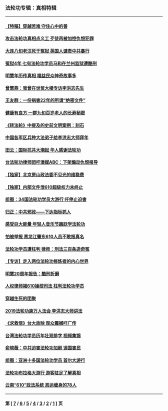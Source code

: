 ### 法轮功专辑：真相特辑
---
#### [【特稿】穿越苦难 守住心中的善](../../pages/nf4389/n13784979.md?10300430) 
#### [攻击法轮功真相点义工 歹徒再被加控仇恨犯罪](../../pages/nf4389/n13601019.md?10300430) 
#### [大连八旬老汉死于冤狱 英国人谴责中共暴行](../../pages/nf4389/n13480118.md?10300430) 
#### [冤狱4年 七旬法轮功学员马和在兰州监狱遭酷刑](../../pages/nf4389/n13304688.md?10300430) 
#### [明慧年历传真相 福益民众神奇故事多](../../pages/nf4389/n13294545.md?10300430) 
#### [曾慧燕：我曾在世贸大楼专访李洪志先生](../../pages/nf4389/n12898729.md?10300430) 
#### [王友群：一份祸害22年的所谓“绝密文件”](../../pages/nf4389/n12871750.md?10300430) 
#### [健康有良方 一群九旬百岁老人的长寿秘密](../../pages/nf4389/n12847475.md?10300430) 
#### [《转法轮》中提及的史前文明案例：刻石](../../pages/nf4389/n12758577.md?10300430) 
#### [中国各军区兵种大法弟子给李洪志大师拜年](../../pages/nf4389/n12750047.md?10300430) 
#### [田云：国际抗共大潮起 华人感谢法轮功](../../pages/nf4389/n12357708.md?10300430) 
#### [台法轮功律师团吁澳媒ABC：下架煽动仇恨报导](../../pages/nf4389/n12279917.md?10300430) 
#### [【独家】北京房山政法委不见光的维稳费](../../pages/nf4389/n12031979.md?10300430) 
#### [【独家】内部文件泄610超级权力未终止](../../pages/nf4389/n12023895.md?10300430) 
#### [组图：34国法轮功学员大游行 吁停止迫害](../../pages/nf4389/n11492658.md?10300430) 
#### [归正：中共邪政——下达指标抓人](../../pages/nf4389/n11474770.md?10300430) 
#### [感受巨大能量 年轻人音乐节踊跃学法轮功](../../pages/nf4389/n11441981.md?10300430) 
#### [怕被举报 黑龙江肇东610人员不敢报真名](../../pages/nf4389/n11436499.md?10300430) 
#### [法轮功学员遭枉判 律师：刑法三百条造奇冤](../../pages/nf4389/n11433943.md?10300430) 
#### [【专访】走入两位法轮功修炼者的内心世界](../../pages/nf4389/n11415623.md?10300430) 
#### [明慧20周年报告：酷刑折磨](../../pages/nf4389/n11387954.md?10300430) 
#### [人权律师揭610操控司法 枉判法轮功学员](../../pages/nf4389/n11313370.md?10300430) 
#### [穿越生死的团聚](../../pages/nf4389/n11258922.md?10300430) 
#### [2019法轮功逾万人法会 李洪志大师讲法](../../pages/nf4389/n11265303.md?10300430) 
#### [《求救信》台大放映 观众震撼吁广传](../../pages/nf4389/n10922251.md?10300430) 
#### [台湾法轮功学员历年壮观排字 视频集锦](../../pages/nf4389/n10878789.md?10300430) 
#### [俞晓薇：中共迫害法轮功加剧 误国害民](../../pages/nf4389/n10859260.md?10300430) 
#### [组图：亚洲十多国法轮功学员 首尔大游行](../../pages/nf4389/n10781149.md?10300430) 
#### [法轮功布拉格大游行 游客驻足了解真相](../../pages/nf4389/n10749360.md?10300430) 
#### [云南“610”政法系统 恶运缠身的78人](../../pages/nf4389/n10747534.md?10300430) 

---
#### 第 [ [7](./7.md?10300430) / [6](./6.md?10300430) / [5](./5.md?10300430) / [4](./4.md?10300430) / [3](./3.md?10300430) / [2](./2.md?10300430) / [1](./1.md?10300430) ] 页

